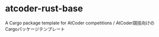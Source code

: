 # atcoder-rust-base
A Cargo package template for AtCoder competitions / AtCoder競技向けのCargoパッケージテンプレート

